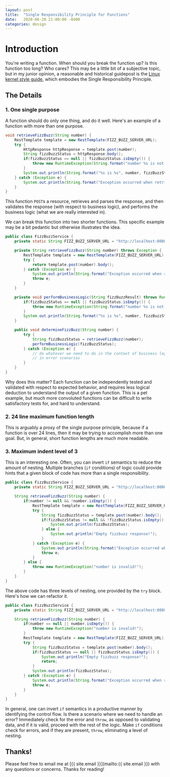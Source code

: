 ```yaml
---
layout: post
title:  "Single Responsibility Principle for Functions"
date:   2020-06-20 21:00:00 -0400
categories: design
---
```


# Introduction
You're writing a function. When should you break the function up?
Is this function too long? Who cares? This may be a little bit of a subjective
topic, but in my junior opinion, a reasonable and historical guidepost
is the [Linux kernel style guide](https://www.kernel.org/doc/html/v4.10/process/coding-style.html#functions),
which embodies the Single Responsibility Principle.

## The Details
### 1. One single purpose
A function should do only one thing, and do it well. Here's an example of
a function with more than one purpose.
```java
void retrieveFizzBuzz(String number) {
    RestTemplate template = new RestTemplate(FIZZ_BUZZ_SERVER_URL);
    try {
        HttpResponse httpResponse = template.post(number);
        String fizzBuzzStatus = httpResponse.body();
        if(fizzBuzzStatus == null || fizzBuzzStatus.isEmpty()) {
            throw new RuntimeException(String.format("number %s is not fizzbuzz!!", number));
        }
        System.out.println(String.format("%s is %s", number, fizzBuzzStatus));
    } catch (Exception e) {
        System.out.println(String.format("Exception occurred when retrieveFizzBuzz: %s", e.getMessage(), e);
    }
}
```
This function `POST`s a resource, retrieves and parses the response, and then
validates the response (with respect to business logic), and performs
the business logic (what we are really interested in).

We can break this function into two shorter functions. This specific
example may be a bit pedantic but otherwise illustrates the idea.

```java
public class FizzBuzzService {
    private static String FIZZ_BUZZ_SERVER_URL = "http://localhost:8080/fizzbuzz";

    private String retrieveFizzBuzz(String number) throws Exception {
        RestTemplate template = new RestTemplate(FIZZ_BUZZ_SERVER_URL);
        try {
            return template.post(number).body();
        } catch (Exception e) {
            System.out.println(String.format("Exception occurred when retrieveFizzBuzz: %s", e.getMessage(), e);
            throw e;
        }
    }

    private void performBusinessLogic(String fizzBuzzResult) throws RuntimeException {
        if(fizzBuzzStatus == null || fizzBuzzStatus.isEmpty()) {
            throw new RuntimeException(String.format("number %s is not fizzbuzz!!", number));
        }
        System.out.println(String.format("%s is %s", number, fizzBuzzStatus));
    }

    public void determineFizzBuzz(String number) {
        try {
            String fizzBuzzStatus = retrieveFizzBuzz(number);
            performBusinessLogic(fizzBuzzStatus);    
        } catch (Exception e) {
            // do whatever we need to do in the context of business logic
            // in error scenarios
        }
    }
}
```

Why does this matter? Each function can be independently tested and validated
with respect to expected behavior, and requires less logical deduction
to understand the output of a given function. This is a pet example,
but much more convoluted functions can be difficult to write
satisfactory tests for, and hard to understand.


### 2. 24 line maximum function length
This is arguably a proxy of the single purpose principle, because
if a function is over 24 lines, then it may be trying to accomplish more
than one goal. But, in general, short function lengths are much more readable.

### 3. Maximum indent level of 3
This is an interesting one. Often, you can invert `if` semantics to reduce
the amount of nesting. Multiple branches (`if` conditions) of logic
could provide hints that a given block of code has more than a single responsibility.

```java
public class FizzBuzzService {
    private static String FIZZ_BUZZ_SERVER_URL = "http://localhost:8080/fizzbuzz";

    String retrieveFizzBuzz(String number) {
        if(number != null && !number.isEmpty()) {
            RestTemplate template = new RestTemplate(FIZZ_BUZZ_SERVER_URL);
            try {
                String fizzBuzzStatus = template.post(number).body();
                if(fizzBuzzStatus != null && !fizzBuzzStatus.isEmpty()) {
                    System.out.println(fizzBuzzStatus);
                } else {
                    System.out.println("Empty fizzbuzz response!");
                }
            } catch (Exception e) {
                System.out.println(String.format("Exception occurred when retrieveFizzBuzz: %s", e.getMessage(), e);
                throw e;
            }
        } else {
            throw new RuntimeException("number is invalid!");
        }
    }
}
```
The above code has three levels of nesting, one provided by the `try` block.
Here's how we can refactor it.
```java
public class FizzBuzzService {
    private static String FIZZ_BUZZ_SERVER_URL = "http://localhost:8080/fizzbuzz";

    String retrieveFizzBuzz(String number) {
        if(number == null || number.isEmpty()) {
            throw new RuntimeException("number is invalid!");
        }
        RestTemplate template = new RestTemplate(FIZZ_BUZZ_SERVER_URL);
        try {
            String fizzBuzzStatus = template.post(number).body();
            if(fizzBuzzStatus == null || fizzBuzzStatus.isEmpty()) {
                System.out.println("Empty fizzbuzz response!");
                return;
            }
            System.out.println(fizzBuzzStatus);
        } catch (Exception e) {
            System.out.println(String.format("Exception occurred when retrieveFizzBuzz: %s", e.getMessage(), e);
            throw e;
        }
    }
}
```
In general, one can invert `if` semantics in a productive manner
by identifying the control flow. Is there a scenario where we need 
to handle an error? Immediately check for the error and `throw`, as opposed
to validating data, and if it is valid, proceed with the rest of the logic.
Make `if` conditions check for errors, and if they are present, `throw`,
eliminating a level of nesting.


## Thanks!
Please feel free to email me at [{{ site.email }}](mailto:{{ site.email }})
with any questions or concerns. 
Thanks for reading!
